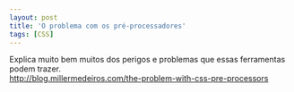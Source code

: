 ```yaml
---
layout: post
title: 'O problema com os pré-processadores'
tags: [CSS]
---
```


Explica muito bem muitos dos perigos e problemas que essas ferramentas podem trazer.<br>
<http://blog.millermedeiros.com/the-problem-with-css-pre-processors>
